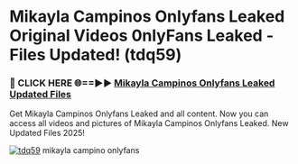 # Mikayla Campinos Onlyfans Leaked Original Videos 0nlyFans Leaked - Files Updated! (tdq59)

<h3>🔴 CLICK HERE 🌐==►► <a href="https://tinyurl.com/3hn5wdd3" rel="nofollow">Mikayla Campinos Onlyfans Leaked Updated Files</a></h3>

Get Mikayla Campinos Onlyfans Leaked and all content. Now you can access all videos and pictures of Mikayla Campinos Onlyfans Leaked. New Updated Files 2025!

[![tdq59](https://i.imgur.com/4HnBqBT.gif)](https://tinyurl.com/3hn5wdd3)
mikayla campino onlyfans